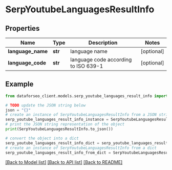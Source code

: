 # SerpYoutubeLanguagesResultInfo


## Properties

Name | Type | Description | Notes
------------ | ------------- | ------------- | -------------
**language_name** | **str** | language name | [optional] 
**language_code** | **str** | language code according to ISO 639-1 | [optional] 

## Example

```python
from dataforseo_client.models.serp_youtube_languages_result_info import SerpYoutubeLanguagesResultInfo

# TODO update the JSON string below
json = "{}"
# create an instance of SerpYoutubeLanguagesResultInfo from a JSON string
serp_youtube_languages_result_info_instance = SerpYoutubeLanguagesResultInfo.from_json(json)
# print the JSON string representation of the object
print(SerpYoutubeLanguagesResultInfo.to_json())

# convert the object into a dict
serp_youtube_languages_result_info_dict = serp_youtube_languages_result_info_instance.to_dict()
# create an instance of SerpYoutubeLanguagesResultInfo from a dict
serp_youtube_languages_result_info_from_dict = SerpYoutubeLanguagesResultInfo.from_dict(serp_youtube_languages_result_info_dict)
```
[[Back to Model list]](../README.md#documentation-for-models) [[Back to API list]](../README.md#documentation-for-api-endpoints) [[Back to README]](../README.md)


